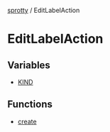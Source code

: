 
[sprotty](../globals) / EditLabelAction

# EditLabelAction

## Variables

- [KIND](../EditLabelAction.Variable.KIND)

## Functions

- [create](../EditLabelAction.Function.create)
